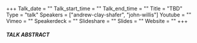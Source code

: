 +++
Talk_date = ""
Talk_start_time = ""
Talk_end_time = ""
Title = "TBD"
Type = "talk"
Speakers = ["andrew-clay-shafer", "john-willis"]
Youtube = ""
Vimeo = ""
Speakerdeck = ""
Slideshare = ""
Slides = ""
Website = ""
+++

##### TALK ABSTRACT

